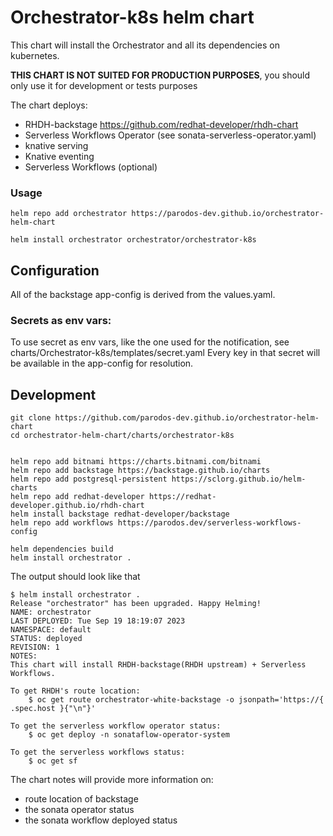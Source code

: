 # Orchestrator-k8s helm chart 

This chart will install the Orchestrator and all its dependencies on kubernetes. 

**THIS CHART IS NOT SUITED FOR PRODUCTION PURPOSES**, you should only use it for development or tests purposes

The chart deploys:
- RHDH-backstage https://github.com/redhat-developer/rhdh-chart
- Serverless Workflows Operator (see sonata-serverless-operator.yaml)
- knative serving
- Knative eventing
- Serverless Workflows (optional)

### Usage

```console
helm repo add orchestrator https://parodos-dev.github.io/orchestrator-helm-chart

helm install orchestrator orchestrator/orchestrator-k8s
```

## Configuration
All of the backstage app-config is derived from the values.yaml.

### Secrets as env vars:
To use secret as env vars, like the one used for the notification, see charts/Orchestrator-k8s/templates/secret.yaml
Every key in that secret will be available in the app-config for resolution.


## Development
```console
git clone https://github.com/parodos-dev.github.io/orchestrator-helm-chart
cd orchestrator-helm-chart/charts/orchestrator-k8s


helm repo add bitnami https://charts.bitnami.com/bitnami
helm repo add backstage https://backstage.github.io/charts
helm repo add postgresql-persistent https://sclorg.github.io/helm-charts
helm repo add redhat-developer https://redhat-developer.github.io/rhdh-chart
helm install backstage redhat-developer/backstage
helm repo add workflows https://parodos.dev/serverless-workflows-config

helm dependencies build
helm install orchestrator .
```


The output should look like that
```console
$ helm install orchestrator .
Release "orchestrator" has been upgraded. Happy Helming!
NAME: orchestrator
LAST DEPLOYED: Tue Sep 19 18:19:07 2023
NAMESPACE: default
STATUS: deployed
REVISION: 1
NOTES:
This chart will install RHDH-backstage(RHDH upstream) + Serverless Workflows.

To get RHDH's route location:
    $ oc get route orchestrator-white-backstage -o jsonpath='https://{ .spec.host }{"\n"}'

To get the serverless workflow operator status:
    $ oc get deploy -n sonataflow-operator-system 

To get the serverless workflows status:
    $ oc get sf

```

The chart notes will provide more information on:
  - route location of backstage
  - the sonata operator status
  - the sonata workflow deployed status
